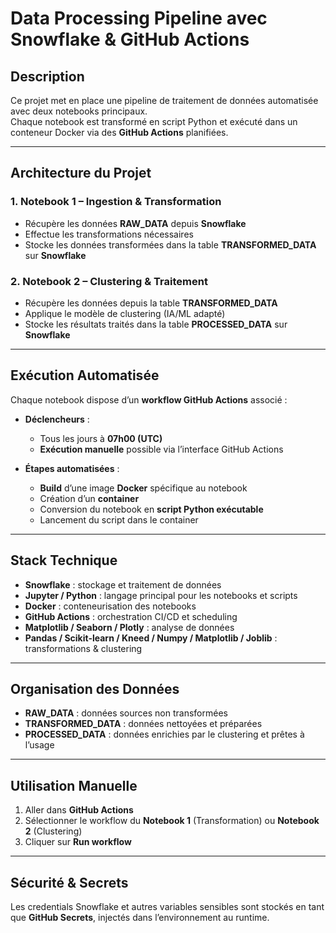 # Data Processing Pipeline avec Snowflake & GitHub Actions

## Description
Ce projet met en place une pipeline de traitement de données automatisée avec deux notebooks principaux.  
Chaque notebook est transformé en script Python et exécuté dans un conteneur Docker via des **GitHub Actions** planifiées.

---

## Architecture du Projet

### 1. **Notebook 1 – Ingestion & Transformation**
- Récupère les données **RAW_DATA** depuis **Snowflake**  
- Effectue les transformations nécessaires  
- Stocke les données transformées dans la table **TRANSFORMED_DATA** sur **Snowflake**

### 2. **Notebook 2 – Clustering & Traitement**
- Récupère les données depuis la table **TRANSFORMED_DATA**  
- Applique le modèle de clustering (IA/ML adapté)  
- Stocke les résultats traités dans la table **PROCESSED_DATA** sur **Snowflake**

---

## Exécution Automatisée

Chaque notebook dispose d’un **workflow GitHub Actions** associé :

- **Déclencheurs** :  
  - Tous les jours à **07h00 (UTC)** 
  - **Exécution manuelle** possible via l’interface GitHub Actions  

- **Étapes automatisées** :  
  - **Build** d’une image **Docker** spécifique au notebook  
  - Création d’un **container**  
  - Conversion du notebook en **script Python exécutable**  
  - Lancement du script dans le container  

---

## Stack Technique

- **Snowflake** : stockage et traitement de données  
- **Jupyter / Python** : langage principal pour les notebooks et scripts  
- **Docker** : conteneurisation des notebooks  
- **GitHub Actions** : orchestration CI/CD et scheduling
- **Matplotlib / Seaborn / Plotly** : analyse de données
- **Pandas / Scikit-learn / Kneed / Numpy / Matplotlib / Joblib** : transformations & clustering  

---

## Organisation des Données

- **RAW_DATA** : données sources non transformées  
- **TRANSFORMED_DATA** : données nettoyées et préparées  
- **PROCESSED_DATA** : données enrichies par le clustering et prêtes à l’usage  

---

## Utilisation Manuelle

1. Aller dans **GitHub Actions**  
2. Sélectionner le workflow du **Notebook 1** (Transformation) ou **Notebook 2** (Clustering)  
3. Cliquer sur **Run workflow**  

---

## Sécurité & Secrets

Les credentials Snowflake et autres variables sensibles sont stockés en tant que **GitHub Secrets**, injectés dans l’environnement au runtime.  
